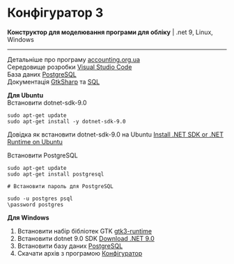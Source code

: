 # Конфігуратор 3
<b>Конструктор для моделювання програми для обліку</b> | .net 9, Linux, Windows <br/>
    
<hr />

Детальніше про програму [accounting.org.ua](https://accounting.org.ua/configurator.html)<br/>
Середовище розробки [Visual Studio Code](https://code.visualstudio.com)<br/>
База даних [PostgreSQL](https://www.enterprisedb.com/downloads/postgres-postgresql-downloads)<br/>
Документація [GtkSharp](https://accounting.org.ua/watch/section/news/code-00000015) та [SQL](https://accounting.org.ua/watch/section/note/code-00000057)<br/>

<b>Для Ubuntu</b><br/>
Встановити dotnet-sdk-9.0

    sudo apt-get update
    sudo apt-get install -y dotnet-sdk-9.0

Довідка як встановити dotnet-sdk-9.0 на Ubuntu [Install .NET SDK or .NET Runtime on Ubuntu](https://learn.microsoft.com/uk-ua/dotnet/core/install/linux-ubuntu-install?tabs=dotnet9&pivots=os-linux-ubuntu-2204)

Встановити PostgreSQL

    sudo apt-get update
    sudo apt-get install postgresql

    # Встановити пароль для PostgreSQL

    sudo -u postgres psql
    \password postgres

<b>Для Windows</b> 
1. Встановити набір бібліотек GTK [gtk3-runtime](https://accounting.org.ua/download/gtk3-runtime-3.24.31-2022-01-04-ts-win64.exe)
2. Встановити dotnet 9.0 SDK [Download .NET 9.0](https://dotnet.microsoft.com/en-us/download/dotnet/9.0)
3. Встановити базу даних [PostgreSQL](https://www.enterprisedb.com/downloads/postgres-postgresql-downloads)
4. Скачати архів з програмою [Конфігуратор](https://accounting.org.ua/download/Configurator3.zip)